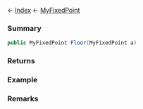 ← [Index](Api-Index) ← [MyFixedPoint](VRage.MyFixedPoint)

### Summary

```csharp
public MyFixedPoint Floor(MyFixedPoint a)
```

### Returns

### Example

### Remarks

